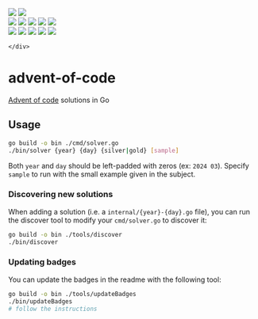 <div>
	<img src="https://img.shields.io/badge/go-%2300ADD8.svg?style=for-the-badge&logo=go&logoColor=white">
	<img src="https://img.shields.io/badge/total_stars%20⭐-006-fcd34d?style=for-the-badge">
<br/>
	<div>
		<img src="https://img.shields.io/badge/2015%20⭐-00-a8a29e">
		<img src="https://img.shields.io/badge/2016%20⭐-00-a8a29e">
		<img src="https://img.shields.io/badge/2017%20⭐-00-a8a29e">
		<img src="https://img.shields.io/badge/2018%20⭐-00-a8a29e">
		<img src="https://img.shields.io/badge/2019%20⭐-00-a8a29e">
		<br>
		<img src="https://img.shields.io/badge/2020%20⭐-00-a8a29e">
		<img src="https://img.shields.io/badge/2021%20⭐-00-a8a29e">
		<img src="https://img.shields.io/badge/2022%20⭐-00-a8a29e">
		<img src="https://img.shields.io/badge/2023%20⭐-00-a8a29e">
		<img src="https://img.shields.io/badge/2024%20⭐-06-f4f4f5">
		<br>

	</div>
</div>
<!-- ----- marker: badges ----- -->


# advent-of-code

[Advent of code](https://adventofcode.com/) solutions in Go

## Usage

```sh
go build -o bin ./cmd/solver.go
./bin/solver {year} {day} {silver|gold} [sample]
```

Both `year` and `day` should be left-padded with zeros (ex: `2024 03`).
Specify `sample` to run with the small example given in the subject.

### Discovering new solutions

When adding a solution (i.e. a `internal/{year}-{day}.go` file), you can run the discover tool
to modify your `cmd/solver.go` to discover it:

```sh
go build -o bin ./tools/discover
./bin/discover
```

### Updating badges

You can update the badges in the readme with the following tool:

```sh
go build -o bin ./tools/updateBadges
./bin/updateBadges
# follow the instructions
```
